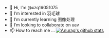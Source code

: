 - 👋 Hi, I’m @xzq16051075
- 👀 I’m interested in 羽毛球
- 🌱 I’m currently learning 图像处理
- 💞️ I’m looking to collaborate on uav
- 📫 How to reach me ...
        [![Anurag's github stats](https://github-readme-stats.vercel.app/api?username=xzq16051075)](https://github.com/anuraghazra/github-readme-stats)
<!---
xzq16051075/xzq16051075 is a ✨ special ✨ repository because its `README.md` (this file) appears on your GitHub profile.
You can click the Preview link to take a look at your changes.
--->
